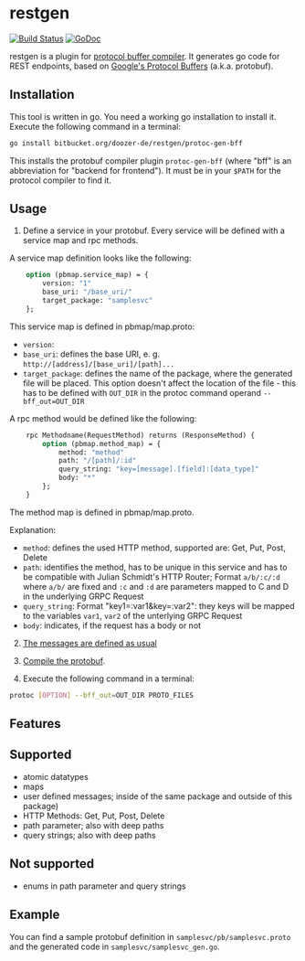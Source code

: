 restgen
=======

[![Build Status](https://travis-ci.org/doozer-de/restgen.svg?branch=master)](https://travis-ci.org/doozer-de/restgen)
[![GoDoc](https://godoc.org/github.com/doozer-de/restgen?status.svg)](https://godoc.org/github.com/doozer-de/restgen)

restgen is a plugin for [protocol buffer compiler](https://github.com/google/protobuf).
It generates go code for REST endpoints, based on [Google's Protocol Buffers](https://github.com/google/protobuf) (a.k.a. protobuf).

Installation
------------

This tool is written in go. You need a working go installation to install
it. Execute the following command in a terminal:

```bash
go install bitbucket.org/doozer-de/restgen/protoc-gen-bff
```

This installs the protobuf compiler plugin `protoc-gen-bff` (where "bff"
is an abbreviation for "backend for frontend"). It must be in your `$PATH`
for the protocol compiler to find it.

Usage
-----

1. Define a service in your protobuf. Every service will be defined with a service map and rpc methods.

A service map definition looks like the following:

```protobuf
	option (pbmap.service_map) = {
		version: "1"
		base_uri: "/base_uri/"
		target_package: "samplesvc"
	};
```

This service map is defined in pbmap/map.proto:

- `version`:
- `base_uri`: defines the base URI, e. g. `http://[address]/[base_uri]/[path]...`
- `target_package`: defines the name of the package, where the generated
  file will be placed. This option doesn't affect the location of the
  file - this has to be defined with `OUT_DIR` in the protoc command operand
  `--bff_out=OUT_DIR`

A rpc method would be defined like the following:

```protobuf
	rpc Methodname(RequestMethod) returns (ResponseMethod) {
		option (pbmap.method_map) = {
            method: "method"
            path: "/[path]/:id"
            query_string: "key=[message].[field]:[data_type]"
            body: "*"
        };
    }
```

The method map is defined in pbmap/map.proto.

Explanation:

- `method`: defines the used HTTP method, supported are: Get, Put, Post, Delete
- `path`: identifies the method, has to be unique in this service and
  has to be compatible with Julian Schmidt's HTTP Router; Format `a/b/:c/:d`
  where `a/b/` are fixed and `:c` and `:d` are parameters mapped to C and D in
  the underlying GRPC Request
- `query_string`: Format "key1=:var1&key=:var2": they keys will be mapped
  to the variables `var1`, `var2` of the unterlying GRPC Request
- `body`: indicates, if the request has a body or not

2. [The messages are defined as usual](https://developers.google.com/protocol-buffers/docs/proto#simple)

3. [Compile the protobuf](https://developers.google.com/protocol-buffers/docs/gotutorial#compiling-your-protocol-buffers).

4. Execute the following command in a terminal:

```bash
protoc [OPTION] --bff_out=OUT_DIR PROTO_FILES
```

Features
--------

## Supported

- atomic datatypes
- maps
- user defined messages; inside of the same package and outside of this package)
- HTTP Methods: Get, Put, Post, Delete
- path parameter; also with deep paths
- query strings; also with deep paths

## Not supported

- enums in path parameter and query strings

Example
-------

You can find a sample protobuf definition in
`samplesvc/pb/samplesvc.proto` and the generated code in
`samplesvc/samplesvc_gen.go`.


